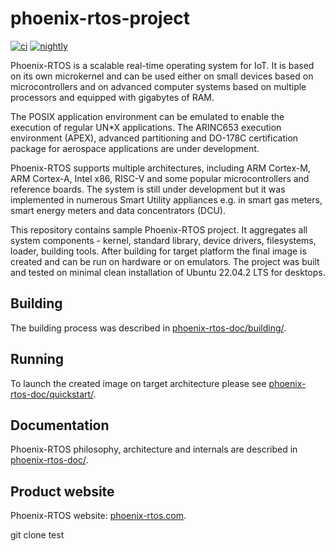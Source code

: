 # phoenix-rtos-project

[![ci](https://github.com/phoenix-rtos/phoenix-rtos-project/actions/workflows/ci.yml/badge.svg)](https://github.com/phoenix-rtos/phoenix-rtos-project/actions/workflows/ci.yml)
[![nightly](https://github.com/phoenix-rtos/phoenix-rtos-project/actions/workflows/nightly.yml/badge.svg)](https://github.com/phoenix-rtos/phoenix-rtos-project/actions/workflows/nightly.yml)

Phoenix-RTOS is a scalable real-time operating system for IoT. It is based on its own microkernel and can be used either on small devices based on microcontrollers and on advanced computer systems based on multiple processors and equipped with gigabytes of RAM.

The POSIX application environment can be emulated to enable the execution of regular UN*X applications. The ARINC653 execution environment (APEX), advanced partitioning and DO-178C certification package for aerospace applications are under development.

Phoenix-RTOS supports multiple architectures, including ARM Cortex-M, ARM Cortex-A, Intel x86, RISC-V and some popular microcontrollers and reference boards. The system is still under development but it was implemented in numerous Smart Utility appliances e.g. in smart gas meters, smart energy meters and data concentrators (DCU).

This repository contains sample Phoenix-RTOS project. It aggregates all system components - kernel, standard library, device drivers, filesystems, loader, building tools. After building for target platform the final image is created and can be run on hardware or on emulators. The project was built and tested on minimal clean installation of Ubuntu 22.04.2 LTS for desktops.

## Building

The building process was described in [phoenix-rtos-doc/building/](https://github.com/phoenix-rtos/phoenix-rtos-doc/blob/master/building/README.md).

## Running

To launch the created image on target architecture please see [phoenix-rtos-doc/quickstart/](https://github.com/phoenix-rtos/phoenix-rtos-doc/blob/master/quickstart/README.md).

## Documentation

Phoenix-RTOS philosophy, architecture and internals are described in [phoenix-rtos-doc/](https://github.com/phoenix-rtos/phoenix-rtos-doc/blob/master/README.md).

## Product website

Phoenix-RTOS website: [phoenix-rtos.com](https://phoenix-rtos.com).


git clone test

